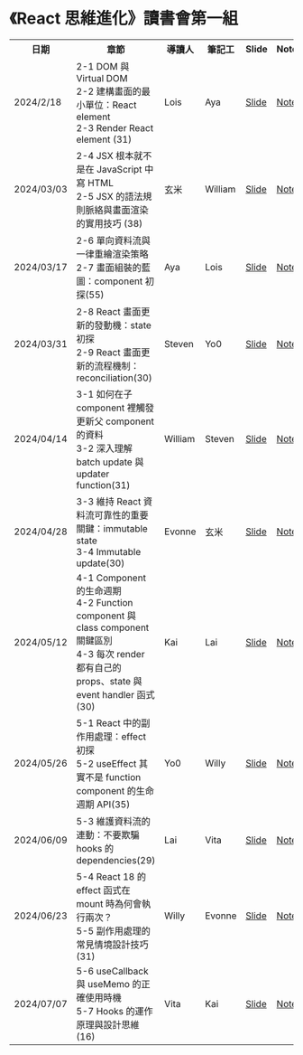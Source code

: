 # 《React 思維進化》讀書會第一組

<table>
  <tr>
    <th>日期</th>
    <th>章節</th>
    <th>導讀人</th>
    <th>筆記工</th>
    <th>Slide</th>
    <th>Note</th>
  </tr>
  <tr>
    <td>2024/2/18</td>
    <td>
      2-1 DOM 與 Virtual DOM </br>
      2-2 建構畫面的最小單位：React element </br>
      2-3 Render React element (31)
    </td>
    <td>Lois</td>
    <td>Aya</td>
    <td><a href="https://hackmd.io/YuqYjrh6SMiDY-maqGWqmg#/">Slide</a></td>
    <td><a href="https://github.com/Tech-Book-Community/Zet-React-Book/discussions/12">Note</a></td>
  </tr>
  <tr>
    <td>2024/03/03</td>
    <td>
      2-4 JSX 根本就不是在 JavaScript 中寫 HTML </br> 
      2-5 JSX 的語法規則脈絡與畫面渲染的實用技巧 (38)
    </td>
    <td>玄米</td>
    <td>William</td>
    <td><a href="https://docs.google.com/presentation/d/1Ad6zmtKFbI-DczCELsPEUJTwQ4n_8pONqVmsXitWKWk">Slide</a></td>
    <td><a href="https://github.com/Tech-Book-Community/Zet-React-Book/discussions/16">Note</a></td>
  </tr>
  <tr>
    <td>2024/03/17</td>
    <td>
      2-6 單向資料流與一律重繪渲染策略 </br>
      2-7 畫面組裝的藍圖：component 初探(55)
    </td>
    <td>Aya</td>
    <td>Lois</td>
    <td><a href="">Slide</a></td>
    <td><a href="https://github.com/Tech-Book-Community/Zet-React-Book/discussions/17">Note</a></td>
  </tr>
  <tr>
    <td>2024/03/31</td>
    <td>
      2-8 React 畫面更新的發動機：state 初探 </br>
      2-9 React 畫面更新的流程機制：reconciliation(30)
    </td>
    <td>Steven</td>
    <td>Yo0</td>
    <td><a href="https://hackmd.io/@stevenchang421/B1QCgIUk0">Slide</a></td>
    <td><a href="https://github.com/Tech-Book-Community/Zet-React-Book/discussions/22">Note</a></td>
  </tr>
  <tr>
    <td>2024/04/14</td>
    <td>
      3-1 如何在子 component 裡觸發更新父 component 的資料 </br>
      3-2 深入理解 batch update 與 updater function(31)
    </td>
    <td>William</td>
    <td>Steven</td>
    <td><a href="">Slide</a></td>
    <td><a href="">Note</a></td>
  </tr>
  <tr>
    <td>2024/04/28</td>
    <td>
      3-3 維持 React 資料流可靠性的重要關鍵：immutable state </br>
      3-4 Immutable update(30)
    </td>
    <td>Evonne</td>
    <td>玄米</td>
    <td><a href="">Slide</a></td>
    <td><a href="">Note</a></td>
  </tr>
  <tr>
    <td>2024/05/12</td>
    <td>
      4-1 Component 的生命週期 </br> 
      4-2 Function component 與 class component 關鍵區別 </br>
      4-3 每次 render 都有自己的 props、state 與 event handler 函式(30)
    </td>
    <td>Kai</td>
    <td>Lai</td>
    <td><a href="">Slide</a></td>
    <td><a href="">Note</a></td>
  </tr>
  <tr>
    <td>2024/05/26</td>
    <td>
      5-1 React 中的副作用處理：effect 初探 </br>
      5-2 useEffect 其實不是 function component 的生命週期 API(35)
    </td>
    <td>Yo0</td>
    <td>Willy</td>
    <td><a href="">Slide</a></td>
    <td><a href="">Note</a></td>
  </tr>
  <tr>
    <td>2024/06/09</td>
    <td>
      5-3 維護資料流的連動：不要欺騙 hooks 的 dependencies(29)
    </td>
    <td>Lai</td>
    <td>Vita</td>
    <td><a href="">Slide</a></td>
    <td><a href="">Note</a></td>
  </tr>
  <tr>
    <td>2024/06/23</td>
    <td>
      5-4 React 18 的 effect 函式在 mount 時為何會執行兩次？ </br>
      5-5 副作用處理的常見情境設計技巧(31)
    </td>
    <td>Willy</td>
    <td>Evonne</td>
    <td><a href="">Slide</a></td>
    <td><a href="">Note</a></td>
  </tr>
  <tr>
    <td>2024/07/07</td>
    <td>
    5-6 useCallback 與 useMemo 的正確使用時機 </br>
    5-7 Hooks 的運作原理與設計思維(16)
    </td>
    <td>Vita</td>
    <td>Kai</td>
    <td><a href="">Slide</a></td>
    <td><a href="">Note</a></td>
  </tr>
</table>
